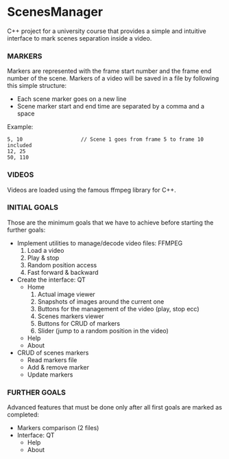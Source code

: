 # ScenesManager
C++ project for a university course that provides a simple and intuitive interface to mark scenes separation inside a video.

### MARKERS
Markers are represented with the frame start number and the frame end number of the scene. Markers of a video will be saved in a file by following this simple structure:
* Each scene marker goes on a new line
* Scene marker start and end time are separated by a comma and a space

Example:
```
5, 10                 	// Scene 1 goes from frame 5 to frame 10 included
12, 25
50, 110
```

### VIDEOS
Videos are loaded using the famous ffmpeg library for C++.


### INITIAL GOALS
Those are the minimum goals that we have to achieve before starting the further goals:
* Implement utilities to manage/decode video files: FFMPEG
  1. Load a video
  2. Play & stop
  3. Random position access
  4. Fast forward & backward
* Create the interface: QT
  - Home
    1. Actual image viewer
    2. Snapshots of images around the current one
    3. Buttons for the management of the video (play, stop ecc)
    4. Scenes markers viewer
    5. Buttons for CRUD of markers
    6. Slider (jump to a random position in the video)
  - Help
  - About
* CRUD of scenes markers
  - Read markers file
  - Add & remove marker
  - Update markers
 
### FURTHER GOALS
Advanced features that must be done only after all first goals are marked as completed:
* Markers comparison (2 files)
* Interface: QT
  - Help
  - About
 
